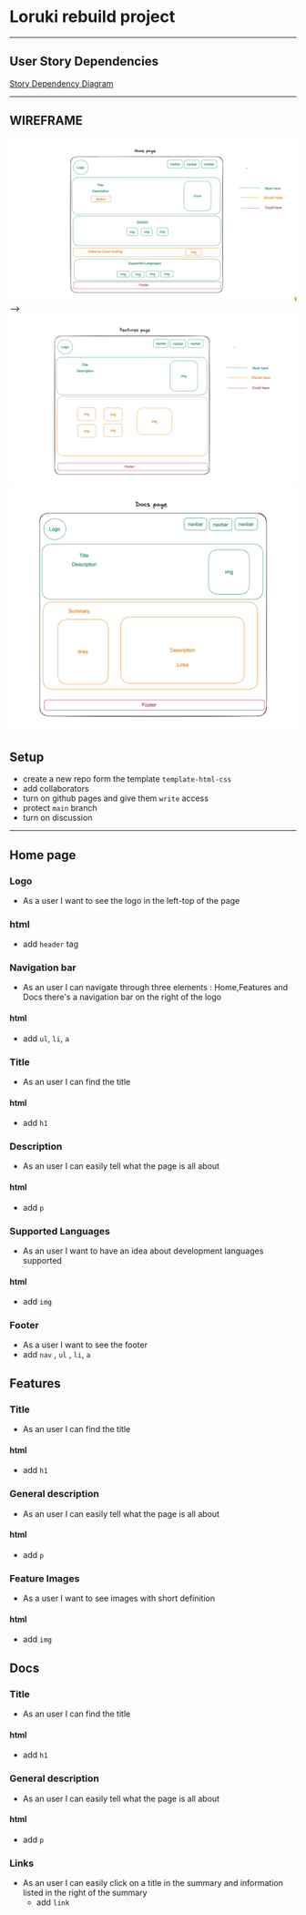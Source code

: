 # Loruki rebuild project

---

## User Story Dependencies

[Story Dependency Diagram](user-personas.md)

---

## WIREFRAME

![wireframe](/public/img/home.png) --> ![wireframe](/public/img/feature.png)
![wireframe](/public/img/docs.png)

## Setup

- create a new repo form the template `template-html-css`
- add collaborators
- turn on github pages and give them `write` access
- protect `main` branch
- turn on discussion

---

<!-- copy this section once for each must-have user story -->

## Home page

### Logo

- As a user I want to see the logo in the left-top of the page

### html

- add `header` tag

### Navigation bar

- As an user I can navigate through three elements : Home,Features and Docs
  there's a navigation bar on the right of the logo

#### html

- add `ul`, `li`, `a`

### Title

- As an user I can find the title

#### html

- add `h1`

### Description

- As an user I can easily tell what the page is all about

#### html

- add `p`

### Supported Languages

- As an user I want to have an idea about development languages supported

#### html

- add `img`

### Footer

- As a user I want to see the footer
- add `nav` , `ul` , `li`, `a`

## Features

### Title

- As an user I can find the title

#### html

- add `h1`

### General description

- As an user I can easily tell what the page is all about

#### html

- add `p`

### Feature Images

- As a user I want to see images with short definition

#### html

- add `img`

## Docs

### Title

- As an user I can find the title

#### html

- add `h1`

### General description

- As an user I can easily tell what the page is all about

#### html

- add `p`

### Links

- As an user I can easily click on a title in the summary and information listed
  in the right of the summary
  - add `link`
